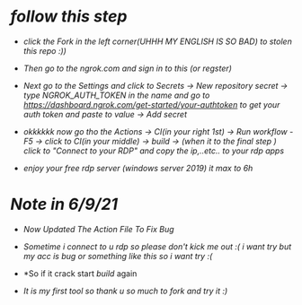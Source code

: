 
# *follow this step*

- *click the Fork in the left corner(UHHH MY ENGLISH IS SO BAD) to stolen this repo :))*
- *Then go to the ngrok.com and sign in to this (or regster)*

- *Next go to the Settings and click to Secrets -> New repository secret -> type NGROK_AUTH_TOKEN in the name and go to https://dashboard.ngrok.com/get-started/your-authtoken*
  *to get your auth token and paste to value -> Add secret*

- *okkkkkk now go tho the Actions -> CI(in your right 1st) -> Run workflow - F5 -> click to CI(in your middle) -> build -> (when it to the final step ) click to "Connect to your RDP"*
  *and copy the ip,..etc.. to your rdp apps*

- *enjoy your free rdp server (windows server 2019) it max to 6h*

# *Note in 6/9/21*
- *Now Updated The Action File To Fix Bug*

- *Sometime i connect to u rdp so please don't kick me out :( i want try but my acc is *bug* or something like this so i want try :(*
- *So if it crack start *build* again
- *It is my first tool so thank u so much to fork and try it :)* 

